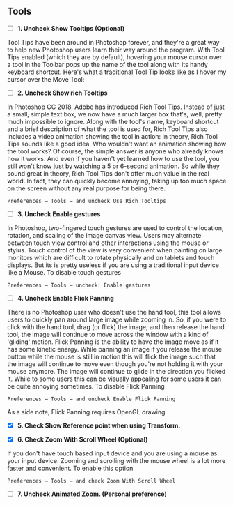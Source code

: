 ## Tools

- [ ] **1. Uncheck Show Tooltips (Optional)**

Tool Tips have been around in Photoshop forever, and they're a great way to help new Photoshop users learn their way around the program. With Tool Tips enabled (which they are by default), hovering your mouse cursor over a tool in the Toolbar pops up the name of the tool along with its handy keyboard shortcut. Here's what a traditional Tool Tip looks like as I hover my cursor over the Move Tool:

- [ ] **2. Uncheck Show rich Tooltips**

In Photoshop CC 2018, Adobe has introduced Rich Tool Tips. Instead of just a small, simple text box, we now have a much larger box that's, well, pretty much impossible to ignore. Along with the tool's name, keyboard shortcut and a brief description of what the tool is used for, Rich Tool Tips also includes a video animation showing the tool in action:
In theory, Rich Tool Tips sounds like a good idea. Who wouldn't want an animation showing how the tool works? Of course, the simple answer is anyone who already knows how it works. And even if you haven't yet learned how to use the tool, you still won't know just by watching a 5 or 6-second animation. So while they sound great in theory, Rich Tool Tips don't offer much value in the real world. In fact, they can quickly become annoying, taking up too much space on the screen without any real purpose for being there.

    Preferences → Tools → and uncheck Use Rich Tooltips

- [ ] **3. Uncheck Enable gestures**

In Photoshop, two-fingered touch gestures are used to control the location, rotation, and scaling of the image canvas view. Users may alternate between touch view control and other interactions using the mouse or stylus. Touch control of the view is very convenient when painting on large monitors which are difficult to rotate physically and on tablets and touch displays. But its is pretty useless if you are using a traditional input device like a Mouse. To disable touch gestures

    Preferences → Tools → uncheck: Enable gestures

- [ ] **4. Uncheck Enable Flick Panning**

There is no Photoshop user who doesn't use the hand tool, this tool allows users to quickly pan around large image while zooming in. So, if you were to click with the hand tool, drag (or flick) the image, and then release the hand tool, the image will continue to move across the window with a kind of 'gliding' motion.
Flick Panning is the ability to have the image move as if it has some kinetic energy.
While panning an image if you release the mouse button while the mouse is still in motion this will flick the image such that the image will continue to move even though you're not holding it with your mouse anymore. The image will continue to glide in the direction you flicked it. While to some users this can be visually appealing for some users it can be quite annoying sometimes. To disable Flick Panning

    Preferences → Tools → and uncheck Enable Flick Panning
As a side note, Flick Panning requires OpenGL drawing.

- [x] **5. Check Show Reference point when using Transform.**



- [x] **6. Check Zoom With Scroll Wheel (Optional)**

If you don't have touch based input device and you are using a mouse as your input device. Zooming and scrolling with the mouse wheel is a lot more faster and convenient. To enable this option

    Preferences → Tools → and check Zoom With Scroll Wheel

- [ ] **7. Uncheck Animated Zoom. (Personal preference)**



